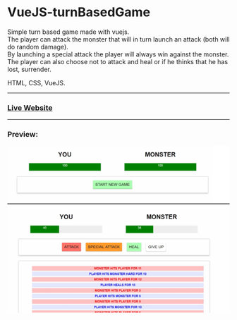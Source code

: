 # VueJS-turnBasedGame
Simple turn based game made with vuejs.   
The player can attack the monster that will in turn launch an attack (both will do random damage).   
By launching a special attack the player will always win against the monster.    
The player can also choose not to attack and heal or if he thinks that he has lost, surrender.

HTML, CSS, VueJS.

***
### [Live Website](https://gianluigivitale.github.io/vuejs-turnBasedGame/)
***
### Preview:
![Preview](img/preview.jpg "Preview")
